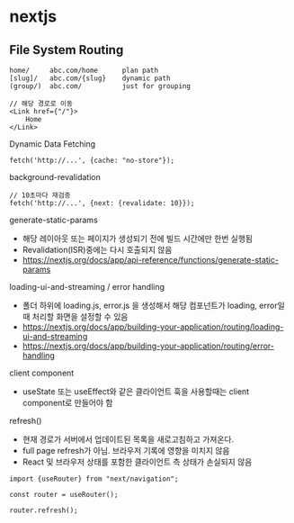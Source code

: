 # nextjs

## File System Routing

```text
home/     abc.com/home      plan path
[slug]/   abc.com/{slug}    dynamic path
(group/)  abc.com/          just for grouping
```

```text
// 해당 경로로 이동
<Link href={"/"}>
    Home
</Link>
```

Dynamic Data Fetching

```text
fetch('http://...', {cache: "no-store"});
```

background-revalidation

```text
// 10초마다 재검증
fetch('http://...', {next: {revalidate: 10}});
```

generate-static-params

- 해당 레이아웃 또는 페이지가 생성되기 전에 빌드 시간에만 한번 실행됨
- Revalidation(ISR)중에는 다시 호출되지 않음
- https://nextjs.org/docs/app/api-reference/functions/generate-static-params

loading-ui-and-streaming / error handling

- 폴더 하위에 loading.js, error.js 을 생성해서 해당 컴포넌트가 loading, error일 때 처리할 화면을 설정할 수 있음
- https://nextjs.org/docs/app/building-your-application/routing/loading-ui-and-streaming
- https://nextjs.org/docs/app/building-your-application/routing/error-handling

client component

- useState 또는 useEffect와 같은 클라이언트 훅을 사용할때는 client component로 만들어야 함

refresh()

- 현재 경로가 서버에서 업데이트된 목록을 새로고침하고 가져온다.
- full page refresh가 아님. 브라우저 기록에 영향을 미치지 않음
- React 및 브라우저 상태를 포함한 클라이언트 측 상태가 손실되지 않음

```text
import {useRouter} from "next/navigation";

const router = useRouter();

router.refresh();
```
